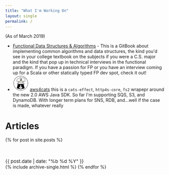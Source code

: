 ```yaml
---
title: "What I'm Working On"
layout: single
permalink: /
---
```


(As of March 2019)

* [Functional Data Structures & Algorithms](https://amilkov.gitbook.io/fp/) - This is a GitBook about implementing common algorithms and data structures, the kind you'd see in your college textbook on the subjects if you were a C.S. major and the kind that pop up in technical interviews in the functional paradigm. If you have a passion for FP or you have an interview coming up for a Scala or other statically typed FP dev spot, check it out!
* <img src="/assets/images/aws4cats.png" width="50" height="50" alt="Computer Hope"> [aws4cats](https://aws4cats.milkov.ml) this is a `cats-effect`, `http4s-core`, `fs2` wrapepr around the new 2.0 AWS Java SDK. So far I'm supporting SQS, S3, and DynamoDB. With longer term plans for SNS, RDB, and...well if the case is made, whatever really

# Articles

{% for post in site.posts %}
  <p style="margin:50px 0 0 0;font-size:15px;"><i class="far fa-calendar-alt" aria-hidden="true"></i> {{ post.date | date: "%b %d %Y" }}</p>
  {% include archive-single.html %}
{% endfor %}
